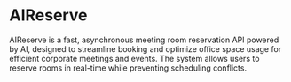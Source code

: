 # AIReserve
AIReserve is a fast, asynchronous meeting room reservation API powered by AI, designed to streamline booking and optimize office space usage for efficient corporate meetings and events. The system allows users to reserve rooms in real-time while preventing scheduling conflicts.
